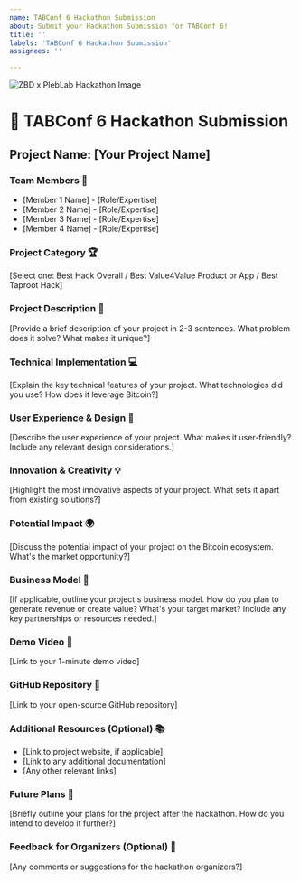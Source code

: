 ```yaml
---
name: TABConf 6 Hackathon Submission
about: Submit your Hackathon Submission for TABConf 6!
title: ''
labels: 'TABConf 6 Hackathon Submission'
assignees: ''

---
```


<!-- All software-based projects submitted must be open source and freely available for public use -->

![ZBD x PlebLab Hackathon Image](https://pbs.twimg.com/media/GW2IHa2WYAE71ca?format=jpg&name=large)

# 🚀 TABConf 6 Hackathon Submission

## Project Name: [Your Project Name]

### Team Members 👥

- [Member 1 Name] - [Role/Expertise]
- [Member 2 Name] - [Role/Expertise]
- [Member 3 Name] - [Role/Expertise]
- [Member 4 Name] - [Role/Expertise]

### Project Category 🏆

[Select one: Best Hack Overall / Best Value4Value Product or App / Best Taproot Hack]

### Project Description 📝

[Provide a brief description of your project in 2-3 sentences. What problem does it solve? What makes it unique?]

### Technical Implementation 💻

[Explain the key technical features of your project. What technologies did you use? How does it leverage Bitcoin?]

### User Experience & Design 🎨

[Describe the user experience of your project. What makes it user-friendly? Include any relevant design considerations.]

### Innovation & Creativity 💡

[Highlight the most innovative aspects of your project. What sets it apart from existing solutions?]

### Potential Impact 🌍

[Discuss the potential impact of your project on the Bitcoin ecosystem. What's the market opportunity?]

### Business Model 💼

[If applicable, outline your project's business model. How do you plan to generate revenue or create value? What's your target market? Include any key partnerships or resources needed.]

### Demo Video 🎥

[Link to your 1-minute demo video]

### GitHub Repository 📂

[Link to your open-source GitHub repository]

### Additional Resources (Optional) 📚

- [Link to project website, if applicable]
- [Link to any additional documentation]
- [Any other relevant links]

### Future Plans 🔮

[Briefly outline your plans for the project after the hackathon. How do you intend to develop it further?]

### Feedback for Organizers (Optional) 📣

[Any comments or suggestions for the hackathon organizers?]
